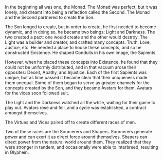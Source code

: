 In the beginning all was one, the Monad. The Monad was perfect, but it was lonely, and dreamt into being a reflection called the Second. The Monad and the Second partnered to create the Son.

The Son longed to create, but in order to create, he first needed to become dynamic, and in doing so, he became two beings: Light and Darkness. The two created a pact: one would create and the other would destroy. The Light was a builder and creator, and crafted many concepts: Truth, Love, Justice, etc. He needed a place to house these concepts, and so he constructed Existence. He shaped Conduits in his own image, the Sapients.

However, when he placed these concepts into Existence, he found that they could not be uniformly distributed, and in that vacuum arose their opposites: Deceit, Apathy, and Injustice. Each of the first Sapients was unique, but as time passed it became clear that their uniqueness made them unequal. Some of them began to serve as greater channels for the concepts created by the Son, and they became Avatars for them. Avatars for the vices soon followed suit.

The Light and the Darkness watched all the while, waiting for their game to play out. Avatars rose and fell, and a cycle was established, a contract amongst themselves.

The Virtues and Vices paired off to create different races of men.

Two of these races are the Sourcerers and Shapers.
Sourcerers generate power and can exert it as direct force around themselves.
Shapers can direct power from the natural world around them.
They realized that they were stronger in tandem, and occasionally were able to interbreed, resulting in Glyphein.
